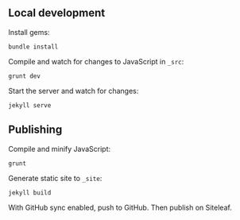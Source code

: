 ## Local development

Install gems:

```
bundle install
```


Compile and watch for changes to JavaScript in `_src`:

```
grunt dev
```

Start the server and watch for changes:

```
jekyll serve
```


## Publishing

Compile and minify JavaScript:

```
grunt
```

Generate static site to `_site`:

```
jekyll build
```

With GitHub sync enabled, push to GitHub. Then publish on Siteleaf.
